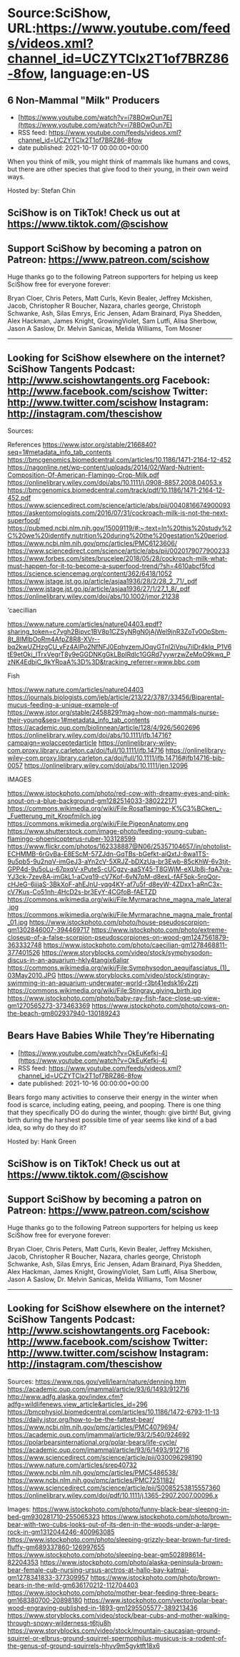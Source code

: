 # Source:SciShow, URL:https://www.youtube.com/feeds/videos.xml?channel_id=UCZYTClx2T1of7BRZ86-8fow, language:en-US

## 6 Non-Mammal "Milk" Producers
 - [https://www.youtube.com/watch?v=i78BOwOun7E](https://www.youtube.com/watch?v=i78BOwOun7E)
 - RSS feed: https://www.youtube.com/feeds/videos.xml?channel_id=UCZYTClx2T1of7BRZ86-8fow
 - date published: 2021-10-17 00:00:00+00:00

When you think of milk, you might think of mammals like humans and cows, but there are other species that give food to their young, in their own weird ways.

Hosted by: Stefan Chin

SciShow is on TikTok!  Check us out at https://www.tiktok.com/@scishow 
----------
Support SciShow by becoming a patron on Patreon: https://www.patreon.com/scishow
----------
Huge thanks go to the following Patreon supporters for helping us keep SciShow free for everyone forever:

Bryan Cloer, Chris Peters, Matt Curls, Kevin Bealer, Jeffrey Mckishen, Jacob, Christopher R Boucher, Nazara, charles george, Christoph Schwanke, Ash, Silas Emrys, Eric Jensen, Adam Brainard, Piya Shedden, Alex Hackman, James Knight, GrowingViolet, Sam Lutfi, Alisa Sherbow, Jason A Saslow, Dr. Melvin Sanicas, Melida Williams, Tom Mosner

----------
Looking for SciShow elsewhere on the internet?
SciShow Tangents Podcast: http://www.scishowtangents.org
Facebook: http://www.facebook.com/scishow
Twitter: http://www.twitter.com/scishow
Instagram: http://instagram.com/thescishow
----------
Sources:

References
https://www.jstor.org/stable/2166840?seq=1#metadata_info_tab_contents
https://bmcgenomics.biomedcentral.com/articles/10.1186/1471-2164-12-452
https://nagonline.net/wp-content/uploads/2014/02/Ward-Nutrient-Composition-Of-American-Flamingo-Crop-Milk.pdf
https://onlinelibrary.wiley.com/doi/abs/10.1111/j.0908-8857.2008.04053.x
https://bmcgenomics.biomedcentral.com/track/pdf/10.1186/1471-2164-12-452.pdf
https://www.sciencedirect.com/science/article/abs/pii/0040816674900093
https://askentomologists.com/2016/07/31/cockroach-milk-is-not-the-next-superfood/
https://pubmed.ncbi.nlm.nih.gov/15009119/#:~:text=In%20this%20study%2C%20we%20identify,nutrition%20during%20the%20gestation%20period.
https://www.ncbi.nlm.nih.gov/pmc/articles/PMC6123606/
https://www.sciencedirect.com/science/article/abs/pii/0020179077900233
https://www.forbes.com/sites/brucelee/2018/05/28/cockroach-milk-what-must-happen-for-it-to-become-a-superfood-trend/?sh=4610abcf5fcd
https://science.sciencemag.org/content/362/6418/1052
https://www.jstage.jst.go.jp/article/asjaa1936/28/2/28_2_71/_pdf
https://www.jstage.jst.go.jp/article/asjaa1936/27/1/27_1_8/_pdf
https://onlinelibrary.wiley.com/doi/abs/10.1002/jmor.21238

‘caecillian

https://www.nature.com/articles/nature04403.epdf?sharing_token=c7vgh2Bipvc1BV8p1CZSyNRgN0jAjWel9jnR3ZoTv0OpSbm-8t_8IMIbOoRm4AfpZ8R8-XVr--bq2kwUZHzgCU_yFz4AIPo2NfNFJ0EqhyzemJOqyGTnI2iVpu7iIDr4kIq_P1V6tE9etOkj_ITrxVegrT8y9eGGDNKgGkLBpIRdlc1GGRd7yywrzwZeMoO9kwq_PzNK4EdbiC_9kYRoaA%3D%3D&tracking_referrer=www.bbc.com

Fish


https://www.nature.com/articles/nature04403
https://journals.biologists.com/jeb/article/213/22/3787/33456/Biparental-mucus-feeding-a-unique-example-of
https://www.jstor.org/stable/2458829?mag=how-non-mammals-nurse-their-young&seq=1#metadata_info_tab_contents
https://academic.oup.com/biolinnean/article/128/4/926/5602696
https://onlinelibrary.wiley.com/doi/abs/10.1111/jfb.14716?campaign=wolacceptedarticle
https://onlinelibrary-wiley-com.proxy.library.carleton.ca/doi/full/10.1111/jfb.14716
https://onlinelibrary-wiley-com.proxy.library.carleton.ca/doi/full/10.1111/jfb.14716#jfb14716-bib-0057
https://onlinelibrary.wiley.com/doi/abs/10.1111/jen.12096


IMAGES

https://www.istockphoto.com/photo/red-cow-with-dreamy-eyes-and-pink-snout-on-a-blue-background-gm1282514033-380222171
https://commons.wikimedia.org/wiki/File:Rosaflamingo-K%C3%BCken_-_Fuetterung_mit_Kropfmilch.jpg
https://commons.wikimedia.org/wiki/File:PigeonAnatomy.png
https://www.shutterstock.com/image-photo/feeding-young-cuban-flamingo-phoenicopterus-ruber-103128599
https://www.flickr.com/photos/162338887@N06/25357104657/in/photolist-ECHMMB-6rGvBa-E8EScM-57ZJdn-GqTBs-bGefkt-aiQxtJ-8wa1TS-9u5pb5-9u2nqV-imGeJ3-aYn2cV-5XRJZ-bDXzUa-br3Ewb-85cKhW-6v3tjt-GPP4d-9u5oLu-67pxqV-xPuteS-cUCgzy-aaSY45-T8GWjM-eXUb8j-fqA7va-YJ3ck-7zev8A-imGkL1-aCvq19-cV7Kof-6vN7pM-d8exL-fAF5pk-5roQor-cHJeG-6jjjaS-3BkXoF-ahEJnU-vqg4KY-af7u5f-d8eyW-4ZDxx1-aRnC3x-cV7Kus-Co51nh-4HcD2s-br3EyY-4CGfoB-fAETZD
https://commons.wikimedia.org/wiki/File:Myrmarachne_magna_male_lateral.jpg
https://commons.wikimedia.org/wiki/File:Myrmarachne_magna_male_frontal_01.jpg
https://www.istockphoto.com/photo/house-pseudoscorpion-gm1302846007-394469717
https://www.istockphoto.com/photo/extreme-closeup-of-a-false-scorpion-pseudoscorpiones-on-wood-gm1247561879-363332748
https://www.istockphoto.com/photo/caecilian-gm1278468811-377401526
https://www.storyblocks.com/video/stock/symphysodon-discus-in-an-aquarium-hkly4tangix6aliqr
https://commons.wikimedia.org/wiki/File:Symphysodon_aequifasciatus_(1)_03May2010.JPG
https://www.storyblocks.com/video/stock/stingray-swimming-in-an-aquarium-underwater-world-r3bt41edsk16v2ztj
https://commons.wikimedia.org/wiki/File:Stingray_giving_birth.jpg
https://www.istockphoto.com/photo/baby-ray-fish-face-close-up-view-gm1270565273-373463369
https://www.istockphoto.com/photo/cows-on-the-beach-gm802937940-130189243

## Bears Have Babies While They’re Hibernating
 - [https://www.youtube.com/watch?v=OkEuKefkj-4](https://www.youtube.com/watch?v=OkEuKefkj-4)
 - RSS feed: https://www.youtube.com/feeds/videos.xml?channel_id=UCZYTClx2T1of7BRZ86-8fow
 - date published: 2021-10-16 00:00:00+00:00

Bears forgo many activities to conserve their energy in the winter when food is scarce, including eating, peeing, and pooping. There is one thing that they specifically DO do during the winter, though: give birth! But, giving birth during the harshest possible time of year seems like kind of a bad idea, so why do they do it?

Hosted by: Hank Green

SciShow is on TikTok!  Check us out at https://www.tiktok.com/@scishow 
----------
Support SciShow by becoming a patron on Patreon: https://www.patreon.com/scishow
----------
Huge thanks go to the following Patreon supporters for helping us keep SciShow free for everyone forever:

Bryan Cloer, Chris Peters, Matt Curls, Kevin Bealer, Jeffrey Mckishen, Jacob, Christopher R Boucher, Nazara, charles george, Christoph Schwanke, Ash, Silas Emrys, Eric Jensen, Adam Brainard, Piya Shedden, Alex Hackman, James Knight, GrowingViolet, Sam Lutfi, Alisa Sherbow, Jason A Saslow, Dr. Melvin Sanicas, Melida Williams, Tom Mosner

----------
Looking for SciShow elsewhere on the internet?
SciShow Tangents Podcast: http://www.scishowtangents.org
Facebook: http://www.facebook.com/scishow
Twitter: http://www.twitter.com/scishow
Instagram: http://instagram.com/thescishow
----------
Sources:
https://www.nps.gov/yell/learn/nature/denning.htm
https://academic.oup.com/jmammal/article/93/6/1493/912716
http://www.adfg.alaska.gov/index.cfm?adfg=wildlifenews.view_article&articles_id=296
https://bmcphysiol.biomedcentral.com/articles/10.1186/1472-6793-11-13
https://daily.jstor.org/how-to-be-the-fattest-bear/
https://www.ncbi.nlm.nih.gov/pmc/articles/PMC4079694/
https://academic.oup.com/jmammal/article/93/2/540/924692
https://polarbearsinternational.org/polar-bears/life-cycle/
https://academic.oup.com/jmammal/article/93/6/1493/912716
https://www.sciencedirect.com/science/article/pii/030096298190
https://www.nature.com/articles/srep40732
https://www.ncbi.nlm.nih.gov/pmc/articles/PMC5486538/
https://www.ncbi.nlm.nih.gov/pmc/articles/PMC7251182/
https://www.sciencedirect.com/science/article/pii/S0085253815557360
https://onlinelibrary.wiley.com/doi/pdf/10.1111/j.1365-2907.2007.00096.x

Images:
https://www.istockphoto.com/photo/funny-black-bear-sleepng-in-bed-gm930281710-255065323
https://www.istockphoto.com/photo/brown-bear-with-two-cubs-looks-out-of-its-den-in-the-woods-under-a-large-rock-in-gm1312044246-400963085
https://www.istockphoto.com/photo/sleeping-grizzly-bear-brown-fur-tired-fluffy-gm689337860-126997655
https://www.istockphoto.com/photo/sleeping-bear-gm502898614-82204353
https://www.istockphoto.com/photo/alaska-peninsula-brown-bear-female-cub-nursing-ursus-arctros-at-hallo-bay-katmai-gm1278341833-377309957
https://www.istockphoto.com/photo/brown-bears-in-the-wild-gm636170212-112704403
https://www.istockphoto.com/photo/mother-bear-feeding-three-bears-gm168380700-20898180
https://www.istockphoto.com/vector/polar-bear-wood-engraving-published-in-1893-gm1295505577-389213436
https://www.storyblocks.com/video/stock/bear-cubs-and-mother-walking-through-snowy-wilderness-t6tju8h
https://www.storyblocks.com/video/stock/mountain-caucasian-ground-squirrel-or-elbrus-ground-squirrel-spermophilus-musicus-is-a-rodent-of-the-genus-of-ground-squirrels-hhyv9m5gyktft18x6

